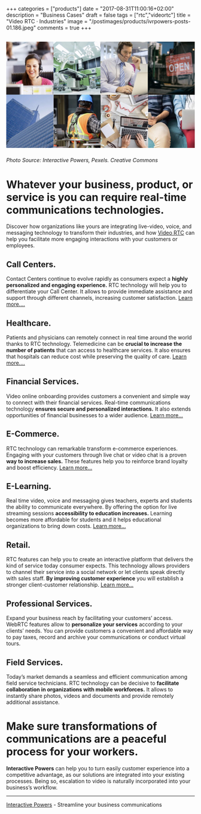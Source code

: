 +++
categories = ["products"]
date = "2017-08-31T11:00:16+02:00"
description = "Business Cases"
draft = false
tags = ["rtc","videortc"]
title = "Video RTC · Industries"
image = "/postimages/products/ivrpowers-posts-01.186.jpeg"
comments = true
+++

![Video RTC industries](/postimages/products/ivrpowers-posts-01.186.jpeg)
------------
###### Photo Source: Interactive Powers, Pexels. Creative Commons

# Whatever your business, product, or service is you can require real-time communications technologies.

Discover how organizations like yours are integrating live-video, voice, and messaging technology to transform their industries, and how [Video RTC](http://blog.ivrpowers.com/post/products/video-rtc/) can help you facilitate more engaging interactions with your customers or employees.

## Call Centers.
Contact Centers continue to evolve rapidly as consumers expect a **highly personalized and engaging experience.** RTC technology will help you to differentiate your Call Center. It allows to provide immediate assistance and support through different channels, increasing customer satisfaction. [Learn more....](http://blog.ivrpowers.com/post/industries/industries-callcenters/)

## Healthcare.
Patients and physicians can remotely connect in real time around the world thanks to RTC technology. Telemedicine can be **crucial to increase the number of patients** that can access to healthcare services. It also ensures that hospitals can reduce cost while preserving the quality of care. [Learn more....](http://blog.ivrpowers.com/post/industries/industries-healthcare/)

## Financial Services.
Video online onboarding provides customers a convenient and simple way to connect with their financial services. Real-time communications technology **ensures secure and personalized interactions.** It also extends opportunities of financial businesses to a wider audience. [Learn more...](http://blog.ivrpowers.com/post/industries/industries-financial/)

## E-Commerce.
RTC technology can remarkable transform e-commerce experiences. Engaging with your customers through live chat or video chat is a proven **way to increase sales.** These features help you to reinforce brand loyalty and boost efficiency. [Learn more...](http://blog.ivrpowers.com/post/industries/industries-ecommerce/)

## E-Learning.
Real time video, voice and messaging gives teachers, experts and students the ability to communicate everywhere. By offering the option for live streaming sessions **accessibility to education increases.** Learning becomes more affordable for students and it helps educational organizations to bring down costs. [Learn more...](http://blog.ivrpowers.com/post/industries/industries-elearning/)

## Retail.
RTC features can help you to create an interactive platform that delivers the kind of service today consumer expects. This technology allows providers to channel their service into a social network or let clients speak directly with sales staff. **By improving customer experience** you will establish a stronger client-customer relationship. [Learn more...](http://blog.ivrpowers.com/post/industries/industries-retail/)

## Professional Services.
Expand your business reach by facilitating your customers’ access. WebRTC features allow to **personalize your services** according to your clients’ needs. You can provide customers a convenient and affordable way to pay taxes, record and archive your communications or conduct virtual tours.

## Field Services.
Today’s market demands a seamless and efficient communication among field service technicians. RTC technology can be decisive to **facilitate collaboration in organizations with mobile workforces.** It allows to instantly share photos, videos and documents and provide remotely additional assistance.

# Make sure transformations of communications are a peaceful process for your workers.
 **Interactive Powers** can help you to turn easily customer experience into a competitive advantage, as our solutions are integrated into your existing processes. Being so, escalation to video is naturally incorporated into your business’s workflow.

---
[Interactive Powers](http://www.ivrpowers.com/ ) - Streamline your business communications
